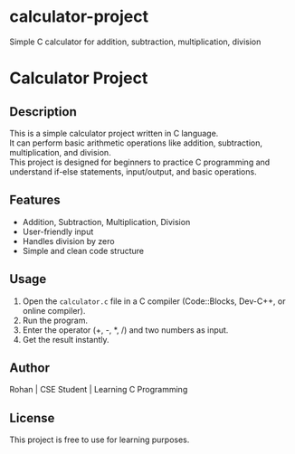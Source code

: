 # calculator-project
Simple C calculator for addition, subtraction, multiplication, division
# Calculator Project

## Description
This is a simple calculator project written in C language.  
It can perform basic arithmetic operations like addition, subtraction, multiplication, and division.  
This project is designed for beginners to practice C programming and understand if-else statements, input/output, and basic operations.

## Features
- Addition, Subtraction, Multiplication, Division
- User-friendly input
- Handles division by zero
- Simple and clean code structure

## Usage
1. Open the `calculator.c` file in a C compiler (Code::Blocks, Dev-C++, or online compiler).  
2. Run the program.  
3. Enter the operator (+, -, *, /) and two numbers as input.  
4. Get the result instantly.

## Author
Rohan | CSE Student | Learning C Programming

## License
This project is free to use for learning purposes.
